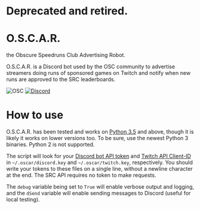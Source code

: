 # Deprecated and retired.

# O.S.C.A.R.
the Obscure Speedruns Club Advertising Robot.

O.S.C.A.R. is a Discord bot used by the OSC community to advertise streamers doing runs of sponsored games on Twitch and notify when new runs are approved to the SRC leaderboards.

![OSC](https://cdn.discordapp.com/attachments/396119968175095810/397961256075526154/OSC.png) [![Discord](https://cdn.discordapp.com/attachments/393162131840958466/401418832029417475/Discord-Logo-Black.png)](discord.gg/FyTGQy4)

# How to use

O.S.C.A.R. has been tested and works on [Python 3.5](https://www.python.org/downloads/) and above, though it is likely it works on lower versions too. To be sure, use the newest Python 3 binaries. Python 2 is not supported.

The script will look for your [Discord bot API token](https://discordapp.com/developers/applications/me) and [Twitch API Client-ID](https://dev.twitch.tv/dashboard/apps/create) in ```~/.oscar/discord.key``` and ```~/.oscar/twitch.key```, respectively. You should write your tokens to these files on a single line, without a newline character at the end. The SRC API requires no token to make requests.

The ```debug``` variable being set to ```True``` will enable verbose output and logging, and the ```dSend``` variable will enable sending messages to Discord (useful for local testing).

